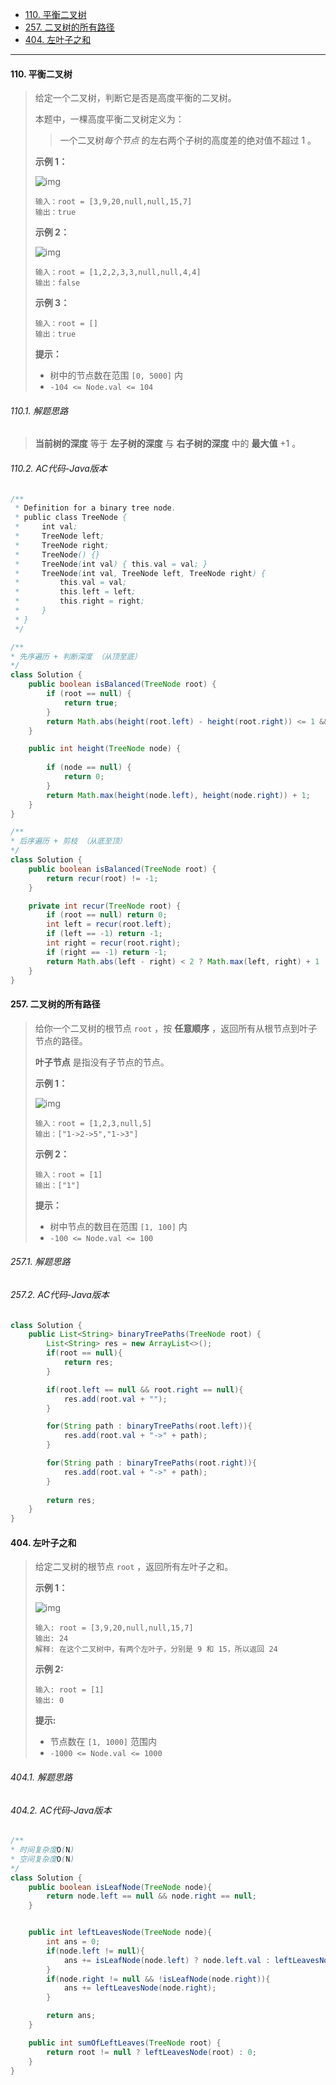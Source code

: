 -  [110. 平衡二叉树](https://leetcode.cn/problems/balanced-binary-tree/)
-  [257. 二叉树的所有路径](https://leetcode.cn/problems/binary-tree-paths/)
-  [404. 左叶子之和](https://leetcode.cn/problems/sum-of-left-leaves/)

----

#### 110. 平衡二叉树

>给定一个二叉树，判断它是否是高度平衡的二叉树。
>
>本题中，一棵高度平衡二叉树定义为：
>
>> 一个二叉树*每个节点* 的左右两个子树的高度差的绝对值不超过 1 。
>
> 
>
>**示例 1：**
>
>![img](https://assets.leetcode.com/uploads/2020/10/06/balance_1.jpg)
>
>```
>输入：root = [3,9,20,null,null,15,7]
>输出：true
>```
>
>**示例 2：**
>
>![img](https://assets.leetcode.com/uploads/2020/10/06/balance_2.jpg)
>
>```
>输入：root = [1,2,2,3,3,null,null,4,4]
>输出：false
>```
>
>**示例 3：**
>
>```
>输入：root = []
>输出：true
>```
>
> 
>
>**提示：**
>
>- 树中的节点数在范围 `[0, 5000]` 内
>- `-104 <= Node.val <= 104`

###### 110.1. 解题思路

>**当前树的深度** 等于 **左子树的深度** 与 **右子树的深度** 中的 **最大值** +1 。

###### 110.2. AC代码-Java版本

```java
/**
 * Definition for a binary tree node.
 * public class TreeNode {
 *     int val;
 *     TreeNode left;
 *     TreeNode right;
 *     TreeNode() {}
 *     TreeNode(int val) { this.val = val; }
 *     TreeNode(int val, TreeNode left, TreeNode right) {
 *         this.val = val;
 *         this.left = left;
 *         this.right = right;
 *     }
 * }
 */

/**
* 先序遍历 + 判断深度 （从顶至底）
*/
class Solution {
    public boolean isBalanced(TreeNode root) {
      	if (root == null) {
          	return true;
        }
        return Math.abs(height(root.left) - height(root.right)) <= 1 && isBalanced(root.right) && isBalanced(root.left);
    }

    public int height(TreeNode node) {
      
        if (node == null) {
            return 0;
        } 
        return Math.max(height(node.left), height(node.right)) + 1;
    }
}
```

```java
/**
* 后序遍历 + 剪枝 （从底至顶）
*/
class Solution {
    public boolean isBalanced(TreeNode root) {
        return recur(root) != -1;
    }

    private int recur(TreeNode root) {
        if (root == null) return 0;
        int left = recur(root.left);
        if (left == -1) return -1;
        int right = recur(root.right);
        if (right == -1) return -1;
        return Math.abs(left - right) < 2 ? Math.max(left, right) + 1 : -1;
    }
}
```



#### 257. 二叉树的所有路径

>给你一个二叉树的根节点 `root` ，按 **任意顺序** ，返回所有从根节点到叶子节点的路径。
>
>**叶子节点** 是指没有子节点的节点。
>
> 
>
>**示例 1：**
>
>![img](https://assets.leetcode.com/uploads/2021/03/12/paths-tree.jpg)
>
>```
>输入：root = [1,2,3,null,5]
>输出：["1->2->5","1->3"]
>```
>
>**示例 2：**
>
>```
>输入：root = [1]
>输出：["1"]
>```
>
> 
>
>**提示：**
>
>- 树中节点的数目在范围 `[1, 100]` 内
>- `-100 <= Node.val <= 100`

###### 257.1. 解题思路

>

###### 257.2. AC代码-Java版本

```java
class Solution {
    public List<String> binaryTreePaths(TreeNode root) {
        List<String> res = new ArrayList<>();
        if(root == null){
            return res;
        }

        if(root.left == null && root.right == null){
            res.add(root.val + "");
        }

        for(String path : binaryTreePaths(root.left)){
            res.add(root.val + "->" + path);
        }

        for(String path : binaryTreePaths(root.right)){
            res.add(root.val + "->" + path);
        }
        
        return res;
    }
}
```



#### 404. 左叶子之和

>给定二叉树的根节点 `root` ，返回所有左叶子之和。
>
> 
>
>**示例 1：**
>
>![img](https://assets.leetcode.com/uploads/2021/04/08/leftsum-tree.jpg)
>
>```
>输入: root = [3,9,20,null,null,15,7] 
>输出: 24 
>解释: 在这个二叉树中，有两个左叶子，分别是 9 和 15，所以返回 24
>```
>
>**示例 2:**
>
>```
>输入: root = [1]
>输出: 0
>```
>
> 
>
>**提示:**
>
>- 节点数在 `[1, 1000]` 范围内
>- `-1000 <= Node.val <= 1000`

###### 404.1. 解题思路

>

###### 404.2. AC代码-Java版本

```java
/**
* 时间复杂度O(N)
* 空间复杂度O(N)
*/
class Solution {
    public boolean isLeafNode(TreeNode node){
        return node.left == null && node.right == null;
    }


    public int leftLeavesNode(TreeNode node){
        int ans = 0;
        if(node.left != null){
            ans += isLeafNode(node.left) ? node.left.val : leftLeavesNode(node.left);
        }
        if(node.right != null && !isLeafNode(node.right)){
            ans += leftLeavesNode(node.right);
        }

        return ans;
    }

    public int sumOfLeftLeaves(TreeNode root) {
        return root != null ? leftLeavesNode(root) : 0;
    }
}
```

